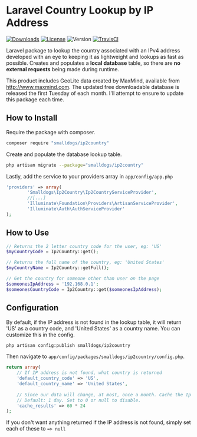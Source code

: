 Laravel Country Lookup by IP Address
======================================
[![Downloads](http://img.shields.io/packagist/dt/smalldogs/ip2country.svg)](https://packagist.org/packages/smalldogs/ip2country)
[![License](http://img.shields.io/:license-bsd2-blue.svg)](http://opensource.org/licenses/BSD-2-Clause)
![Version](http://img.shields.io/github/tag/smalldogs/ip2country.svg)
[![TravisCI](http://img.shields.io/travis/smalldogs/ip2country.svg)](https://travis-ci.org/smalldogs/ip2country)


Laravel package to lookup the country associated with an IPv4 address developed with an eye to keeping it as lightweight and lookups as fast as possible. Creates and populates a **local database** table, 
so there are **no external requests** being made during runtime.

This product includes GeoLite data created by MaxMind, available from
<a href="http://www.maxmind.com">http://www.maxmind.com</a>. The updated free downloadable database is released the
first Tuesday of each month. I'll attempt to ensure to update this package each time.

How to Install
--------------
Require the package with composer.
```bash
composer require "smalldogs/ip2country"
```

Create and populate the database lookup table.
```bash
php artisan migrate --package="smalldogs/ip2country"
```

Lastly, add the service to your providers array in <code>app/config/app.php</code>
```php
'providers' => array(
        'Smalldogs\Ip2Country\Ip2CountryServiceProvider',
        //[...]
		'Illuminate\Foundation\Providers\ArtisanServiceProvider',
		'Illuminate\Auth\AuthServiceProvider'
);
```

How to Use
----------

```php
// Returns the 2 letter country code for the user, eg: 'US'
$myCountryCode = Ip2Country::get();

// Returns the full name of the country, eg: 'United States'
$myCountryName = Ip2Country::getFull();

// Get the country for someone other than user on the page
$someonesIpAddress = '192.168.0.1';
$someonesCountryCode = Ip2Country::get($someonesIpAddress);
```

Configuration
-------------
By default, if the IP address is not found in the lookup table, it will return 'US' as a country code, and 'United 
States' as a country name. You can customize this in the config.

```bash
php artisan config:publish smalldogs/ip2country
```

Then navigate to <code>app/config/packages/smalldogs/ip2country/config.php</code>.
```php
return array(
    // If IP address is not found, what country is returned
    'default_country_code' => 'US',
    'default_country_name' => 'United States',
    
    // Since our data will change, at most, once a month. Cache the Ip lookup for a day
    // Default: 1 day. Set to 0 or null to disable.
    'cache_results' => 60 * 24
);

````
If you don't want anything returned if the IP address is not found, simply set each of these to <code>=> null</code>
